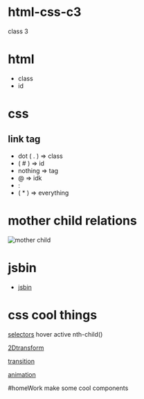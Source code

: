 # html-css-c3
class 3

# html 
 * class
 * id
# css
## link tag
 * dot ( . ) => class
 * ( # ) => id
 * nothing => tag
 * @ => idk
 * :
 * ( * ) => everything
 # mother child relations
 ![mother child](https://encrypted-tbn0.gstatic.com/images?q=tbn:ANd9GcSKTDqW7CMp1vcaN7cOYUck96yjS6nJLVZ9Gk6Hs9SagOAaY6tL)
 #  jsbin
 * [jsbin](https://jsbin.com)
 # css cool things
 [selectors](https://www.w3schools.com/cssref/css_selectors.asp)
 hover active nth-child()
 
 [2Dtransform](https://www.w3schools.com/css/css3_2dtransforms.asp)
 
 [transition](https://www.w3schools.com/css/css3_transitions.asp)
 
 [animation](https://www.w3schools.com/css/css3_animations.asp)
 
#homeWork
make some cool components
